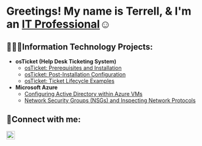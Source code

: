 <h1>Greetings! My name is Terrell, & I'm an <a href="https://www.linkedin.com/in/terrell-b-300948148/">IT Professional</a>☺</h1>

<h2>👨🏾‍💻Information Technology Projects:</h2>

- <b>osTicket (Help Desk Ticketing System)</b>
  - [osTicket: Prerequisites and Installation](https://github.com/Terrellbo06/osticket-prereqs)
  - [osTicket: Post-Installation Configuration](https://github.com/Terrellbo06/post-install-config)
  - [osTicket: Ticket Lifecycle Examples](https://github.com/Terrellbo06/ticket-lifecycle)
- <b>Microsoft Azure</b>
  - [Configuring Active Directory within Azure VMs](https://github.com/terrellbo06/configure-ad)
  - [Network Security Groups (NSGs) and Inspecting Network Protocols](https://github.com/Terrellbo06/azure-network-protocols)
 
<h2>🤳Connect with me:</h2>


[<img align="left" alt="Josh | LinkedIn" width="22px" src="https://cdn.jsdelivr.net/npm/simple-icons@v3/icons/linkedin.svg" />][linkedin]





[linkedin]: https://linkedin.com/in/Jane
